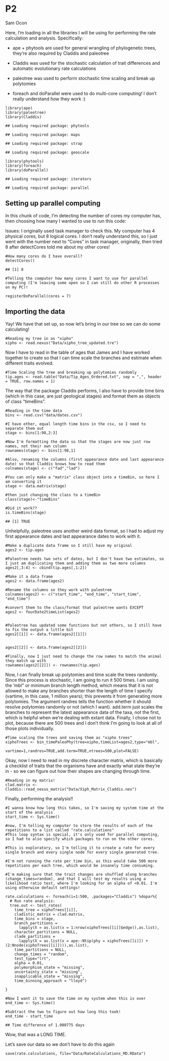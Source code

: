 P2
================
Sam Ocon

Here, I’m loading in all the libraries I will be using for performing
the rate calculation and analysis. Specifically:

-   ape + phytools are used for general wrangling of phylogenetic trees,
    they’re also required by Claddis and paleotree

-   Claddis was used for the stochastic calculation of trait differences
    and automatic evolutionary rate calculations

-   paleotree was used to perform stochastic time scaling and break up
    polytomies

-   foreach and doParallel were used to do multi-core computing! I don’t
    really understand how they work :)

<!-- -->

    library(ape)
    library(paleotree)
    library(Claddis)

    ## Loading required package: phytools

    ## Loading required package: maps

    ## Loading required package: strap

    ## Loading required package: geoscale

    library(phytools)
    library(foreach)
    library(doParallel)

    ## Loading required package: iterators

    ## Loading required package: parallel

## Setting up parallel computing

In this chunk of code, I’m detecting the number of cores my computer
has, then choosing how many I wanted to use to run this code:

Issues: I originally used task manager to check this. My computer has 4
physical cores, but 8 logical cores. I don’t really understand this, so
I just went with the number next to “Cores” in task manager, originally,
then tried 8 after detectCores told me about my other cores!

    #How many cores do I have overall?
    detectCores()

    ## [1] 8

    #Telling the computer how many cores I want to use for parallel computing (I'm leaving some open so I can still do other R processes on my PC)!

    registerDoParallel(cores = 7)

## Importing the data

Yay! We have that set up, so now let’s bring in our tree so we can do
some calculating!

    #Reading my tree in as "xipho"
    xipho <- read.nexus("Data/xipho_tree_updated.tre")

Now I have to read in the table of ages that James and I have worked
together to create so that I can time scale the branches and estimate
when different traits evolved.

    #Time Scaling the tree and breaking up polytomies randomly
    tip.ages <- read.table("Data/Tip_Ages_Ordered.txt", sep = ",", header = TRUE, row.names = 1)

The way that the package Claddis performs, I also have to provide time
bins (which in this case, are just geological stages) and format them as
objects of class “timeBins”.

    #Reading in the time data
    bins <- read.csv("data/dates.csv")

    #I have other, equal length time bins in the csv, so I need to separate them out
    stage <- bins[1:98,2:3]

    #Now I'm formatting the data so that the stages are now just row names, not their own column
    rownames(stage) <- bins[1:98,1]

    #Also, renaming the columns (first appearance date and last appearance date) so that Claddis knows how to read them
    colnames(stage) <- c("fad","lad")

    #You can only make a "matrix" class object into a timeBin, so here I am converting it
    stage <- data.matrix(stage)

    #then just changing the class to a timeBin
    class(stage)<-"timeBins"

    #Did it work??
    is.timeBins(stage)

    ## [1] TRUE

Unhelpfully, paleotree uses another weird data format, so I had to
adjust my first appearance dates and last appearance dates to work with
it.

    #Make a duplicate data frame so I still have my original
    ages2 <- tip.ages

    #Paleotree needs two sets of dates, but I don't have two estimates, so I just am duplicating them and adding them as two more columns
    ages2[,3:4] <- cbind(tip.ages[,1:2])

    #Make it a data frame
    ages2 <- data.frame(ages2)

    #Rename the columns so they work with paleotree
    colnames(ages2) <- c("start_time", "end_time", "start_time", "end_time")

    #convert them to the class/format that paleotree wants EXCEPT
    ages2 <- fourDate2timeList(ages2)


    #Paleotree has updated some functions but not others, so I still have to fix the output a little bit
    ages2[[1]] <- data.frame(ages2[[1]])


    ages2[[2]] <- data.frame(ages2[[2]])

    #Finally, now I just need to change the row names to match the animal they match up with
    rownames(ages2[[2]]) <- rownames(tip.ages)

Now, I can finally break up polytomies and time scale the trees
randomly. Since this process is stochastic, I am going to run it 500
times. I am using the ’mbl" or minimum branch length method, which means
that it is not allowed to make any branches shorter than the length of
time I specify (vartime, in this case, 1 million years); this prevents
it from generating more polytomies. The argument randres tells the
function whether it should resolve polytomies randomly or not (which I
want). add.term just scales the branches to represent the latest
appearance data of the taxa, not the first, which is helpful when we’re
dealing with extant data. Finally, I chose not to plot, because there
are 500 trees and I don’t think I’m going to look at all of those plots
individually.

    #Time scaling the trees and saving them as "xipho trees"
    xiphoTrees <- bin_timePaleoPhy(tree=xipho,timeList=ages2,type="mbl",
                     vartime=1,randres=TRUE,add.term=TRUE,ntrees=500,plot=FALSE)

Okay, now I need to read in my discrete character matrix, which is
basically a checklist of traits that the organisms have and exactly what
state they’re in - so we can figure out how their shapes are changing
through time.

    #Reading in my matrix!
    clad.matrix <- Claddis::read_nexus_matrix("Data/Xiph_Matrix_Claddis.nex")

Finally, performing the analysis!!

    #I wanna know how long this takes, so I'm saving my system time at the start of the analysis
    start_time <- Sys.time()

    #now, I'm telling my computer to store the results of each of the repetitions to a list called "rate.calculations"
    #This loop syntax is special, it's only used for parallel computing, so I had to also specify which packages to run on the other cores.

    #This is exploratory, so I'm telling it to create a rate for every single branch and every single node for every single generated tree.

    #I'm not running the rate per time bin, as this would take 500 more repetitions per each tree, which would be insanely time consuming.

    #I'm making sure that the trait changes are shuffled along branches (change_times=random), and that I will test my results using a likelihood ratio test, where I'm looking for an alpha of <0.01. I'm using otherwise default settings!

    rate.calculations <- foreach(i=1:500, .packages="Claddis") %dopar%{
      # Run rate analysis:
      tree.out <- test_rates(
        time_tree = xiphoTrees[[i]], 
        cladistic_matrix = clad.matrix, 
        time_bins = stage, 
        branch_partitions =
          lapply(X = as.list(x = 1:nrow(xiphoTrees[[i]]$edge)),as.list),
        character_partitions = NULL, 
        clade_partitions =
          lapply(X = as.list(x = ape::Ntip(phy = xiphoTrees[[i]]) + (2:Nnode(xiphoTrees[[i]]))),as.list),
        time_partitions = NULL, 
        change_times = "random", 
        test_type="lrt",
        alpha = 0.01, 
        polymorphism_state = "missing", 
        uncertainty_state = "missing",
        inapplicable_state = "missing", 
        time_binning_approach = "lloyd")
      
    }

    #Now I want it to save the time on my system when this is over
    end_time <- Sys.time()

    #Subtract the two to figure out how long this took!
    end_time - start_time

    ## Time difference of 1.080775 days

Wow, that was a LONG TIME.

Let’s save our data so we don’t have to do this again

    save(rate.calculations, file="Data/RateCalculations_MD.RData")
